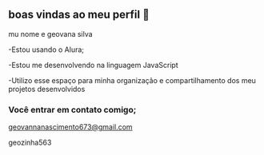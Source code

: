 ## boas vindas ao meu perfil 🖤

mu nome e geovana silva

-Estou usando o Alura;

-Estou me desenvolvendo na linguagem JavaScript

-Utilizo esse espaço para minha organização e compartilhamento dos meu projetos desenvolvidos


### Você entrar em contato comigo;

geovannanascimento673@gmail.com

geozinha563
